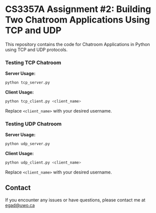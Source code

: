 
# CS3357A Assignment #2: Building Two Chatroom Applications Using TCP and UDP

This repository contains the code for Chatroom Applications in Python using TCP and UDP protocols.

### Testing TCP Chatroom

**Server Usage:**

```bash
python tcp_server.py
```

**Client Usage:**

```bash
python tcp_client.py <client_name>
```

Replace `<client_name>` with your desired username.


### Testing UDP Chatroom

**Server Usage:**

```bash
python udp_server.py
```

**Client Usage:**

```bash
python udp_client.py <client_name>
```

Replace `<client_name>` with your desired username.

## Contact

If you encounter any issues or have questions, please contact me at egad@uwo.ca 
